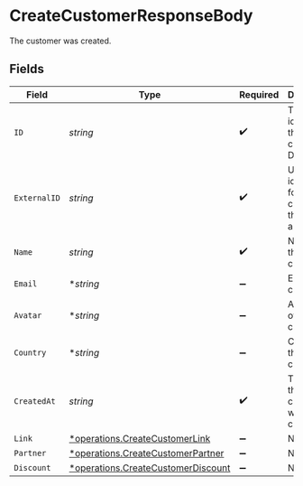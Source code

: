 # CreateCustomerResponseBody

The customer was created.


## Fields

| Field                                                                                   | Type                                                                                    | Required                                                                                | Description                                                                             |
| --------------------------------------------------------------------------------------- | --------------------------------------------------------------------------------------- | --------------------------------------------------------------------------------------- | --------------------------------------------------------------------------------------- |
| `ID`                                                                                    | *string*                                                                                | :heavy_check_mark:                                                                      | The unique identifier of the customer in Dub.                                           |
| `ExternalID`                                                                            | *string*                                                                                | :heavy_check_mark:                                                                      | Unique identifier for the customer in the client's app.                                 |
| `Name`                                                                                  | *string*                                                                                | :heavy_check_mark:                                                                      | Name of the customer.                                                                   |
| `Email`                                                                                 | **string*                                                                               | :heavy_minus_sign:                                                                      | Email of the customer.                                                                  |
| `Avatar`                                                                                | **string*                                                                               | :heavy_minus_sign:                                                                      | Avatar URL of the customer.                                                             |
| `Country`                                                                               | **string*                                                                               | :heavy_minus_sign:                                                                      | Country of the customer.                                                                |
| `CreatedAt`                                                                             | *string*                                                                                | :heavy_check_mark:                                                                      | The date the customer was created.                                                      |
| `Link`                                                                                  | [*operations.CreateCustomerLink](../../models/operations/createcustomerlink.md)         | :heavy_minus_sign:                                                                      | N/A                                                                                     |
| `Partner`                                                                               | [*operations.CreateCustomerPartner](../../models/operations/createcustomerpartner.md)   | :heavy_minus_sign:                                                                      | N/A                                                                                     |
| `Discount`                                                                              | [*operations.CreateCustomerDiscount](../../models/operations/createcustomerdiscount.md) | :heavy_minus_sign:                                                                      | N/A                                                                                     |